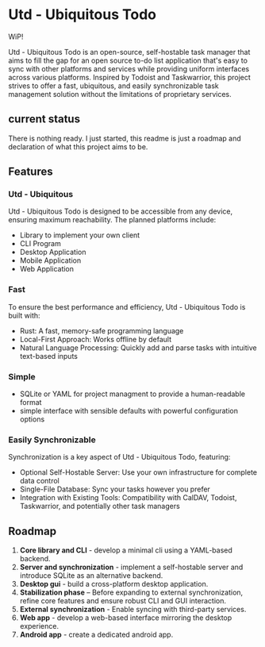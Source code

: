 # Utd - Ubiquitous Todo

WiP!

Utd - Ubiquitous Todo is an open-source, self-hostable task manager that aims to fill the gap for an open source to-do list application that's easy to sync with other platforms and services while providing uniform interfaces across various platforms. Inspired by Todoist and Taskwarrior, this project strives to offer a fast, ubiquitous, and easily synchronizable task management solution without the limitations of proprietary services.

## current status
There is nothing ready. I just started, this readme is just a roadmap and declaration of what this project aims to be.

## Features

### Utd - Ubiquitous
Utd - Ubiquitous Todo is designed to be accessible from any device, ensuring maximum reachability. The planned platforms include:

- Library to implement your own client
- CLI Program
- Desktop Application
- Mobile Application
- Web Application

### Fast
To ensure the best performance and efficiency, Utd - Ubiquitous Todo is built with:

- Rust: A fast, memory-safe programming language
- Local-First Approach: Works offline by default
- Natural Language Processing: Quickly add and parse tasks with intuitive text-based inputs

### Simple

- SQLite or YAML for project managment to provide a human-readable format 
- simple interface with sensible defaults with powerful configuration options

### Easily Synchronizable
Synchronization is a key aspect of Utd - Ubiquitous Todo, featuring:

- Optional Self-Hostable Server: Use your own infrastructure for complete data control
- Single-File Database: Sync your tasks however you prefer
- Integration with Existing Tools: Compatibility with CalDAV, Todoist, Taskwarrior, and potentially other task managers

## Roadmap
1. **Core library and CLI** - develop a minimal cli using a YAML-based backend.
2. **Server and synchronization** - implement a self-hostable server and introduce SQLite as an alternative backend.
3. **Desktop gui** - build a cross-platform desktop application.
4. **Stabilization phase** – Before expanding to external synchronization, refine core features and ensure robust CLI and GUI interaction.
5. **External synchronization** - Enable syncing with third-party services.
6. **Web app** - develop a web-based interface mirroring the desktop experience.
7. **Android app** - create a dedicated android app.
